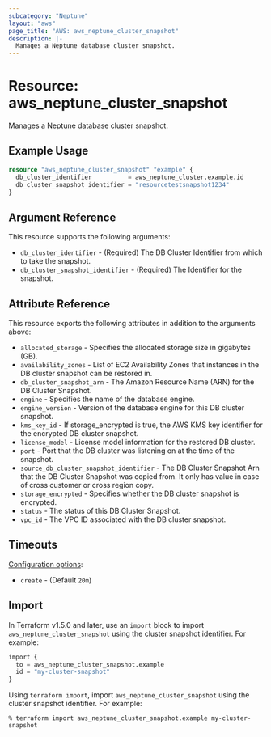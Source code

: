 ```yaml
---
subcategory: "Neptune"
layout: "aws"
page_title: "AWS: aws_neptune_cluster_snapshot"
description: |-
  Manages a Neptune database cluster snapshot.
---
```


# Resource: aws_neptune_cluster_snapshot

Manages a Neptune database cluster snapshot.

## Example Usage

```terraform
resource "aws_neptune_cluster_snapshot" "example" {
  db_cluster_identifier          = aws_neptune_cluster.example.id
  db_cluster_snapshot_identifier = "resourcetestsnapshot1234"
}
```

## Argument Reference

This resource supports the following arguments:

* `db_cluster_identifier` - (Required) The DB Cluster Identifier from which to take the snapshot.
* `db_cluster_snapshot_identifier` - (Required) The Identifier for the snapshot.

## Attribute Reference

This resource exports the following attributes in addition to the arguments above:

* `allocated_storage` - Specifies the allocated storage size in gigabytes (GB).
* `availability_zones` - List of EC2 Availability Zones that instances in the DB cluster snapshot can be restored in.
* `db_cluster_snapshot_arn` - The Amazon Resource Name (ARN) for the DB Cluster Snapshot.
* `engine` - Specifies the name of the database engine.
* `engine_version` - Version of the database engine for this DB cluster snapshot.
* `kms_key_id` - If storage_encrypted is true, the AWS KMS key identifier for the encrypted DB cluster snapshot.
* `license_model` - License model information for the restored DB cluster.
* `port` - Port that the DB cluster was listening on at the time of the snapshot.
* `source_db_cluster_snapshot_identifier` - The DB Cluster Snapshot Arn that the DB Cluster Snapshot was copied from. It only has value in case of cross customer or cross region copy.
* `storage_encrypted` - Specifies whether the DB cluster snapshot is encrypted.
* `status` - The status of this DB Cluster Snapshot.
* `vpc_id` - The VPC ID associated with the DB cluster snapshot.

## Timeouts

[Configuration options](https://developer.hashicorp.com/terraform/language/resources/syntax#operation-timeouts):

* `create` - (Default `20m`)

## Import

In Terraform v1.5.0 and later, use an `import` block to import `aws_neptune_cluster_snapshot` using the cluster snapshot identifier. For example:

```terraform
import {
  to = aws_neptune_cluster_snapshot.example
  id = "my-cluster-snapshot"
}
```

Using `terraform import`, import `aws_neptune_cluster_snapshot` using the cluster snapshot identifier. For example:

```console
% terraform import aws_neptune_cluster_snapshot.example my-cluster-snapshot
```
